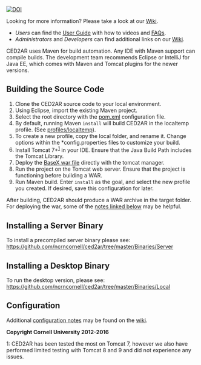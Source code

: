 [![DOI](https://zenodo.org/badge/DOI/10.5281/zenodo.494998.svg)](https://doi.org/10.5281/zenodo.494998)

Looking for more information? Please take a look at our [Wiki](/ncrncornell/ced2ar/wiki).
* _Users_ can find the [User Guide](/ncrncornell/ced2ar/wiki/User's-Guide) with how to videos and [FAQs](/ncrncornell/ced2ar/wiki/FAQs).
* _Administrators_ and _Developers_ can find additional links on our [Wiki](/ncrncornell/ced2ar/wiki).

CED2AR uses Maven for build automation. Any IDE with Maven support can 
compile builds. The development team recommends Eclipse or IntelliJ 
for Java EE, which comes with Maven and Tomcat plugins for the newer 
versions.

## Building the Source Code

1. Clone the CED2AR source code to your local environment. 
2. Using Eclipse, import the existing Maven project. 
3. Select the root directory with the [pom.xml](Source/pom.xml) configuration file.
4. By default, running Maven `install` will build CED2AR in the localtemp 
profile. (See [profiles/localtemp](Source/pom.xml)). 
5. To create a new profile, copy the local folder, and rename it. Change options within the *config.properties files to customize your build.
6. Install Tomcat 7+<sup>[1](#footnote1)</sup> in your IDE. Ensure that 
the Java Build Path includes the Tomcat Library. 
7. Deploy the [BaseX war file](BaseXTemplate/BaseX.war) directly with the 
tomcat manager.
8. Run the project on the Tomcat web server. Ensure that the project is 
functioning before building a WAR. 
9. Run Maven build. Enter `install` as the goal, and select the new 
profile you created. If desired, save this configuration for later.

After building, CED2AR should produce a WAR archive in the target folder. 
For deploying the war, some of the [notes linked below](#installing-a-server-binary) may be helpful.

## Installing a Server Binary
To install a precompiled server binary please see:
https://github.com/ncrncornell/ced2ar/tree/master/Binaries/Server

## Installing a Desktop Binary
To run the desktop version, please see:
https://github.com/ncrncornell/ced2ar/tree/master/Binaries/Local

## Configuration
Additional [configuration notes](https://github.com/ncrncornell/ced2ar/wiki/The-CED2AR-Configuration-Files) may be found on the [wiki](https://github.com/ncrncornell/ced2ar/wiki).

**Copyright Cornell University 2012-2016**

<a name="footnote1">1</a>: CED2AR has been tested the most on Tomcat 7,
however we also have performed limited testing with Tomcat 8 and 9 and did not
experience any issues.
